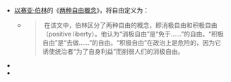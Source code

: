 - [以赛亚·伯林](https://zh.wikipedia.org/wiki/%E4%BB%A5%E8%B5%9B%E4%BA%9A%C2%B7%E4%BC%AF%E6%9E%97)的《[两种自由概念](https://zh.wikipedia.org/wiki/%E4%B8%A4%E7%A7%8D%E8%87%AA%E7%94%B1%E6%A6%82%E5%BF%B5)》，将自由定义为：
	- > 在该文中，伯林区分了两种自由的概念，即消极自由和积极自由（positive liberty）。他认为“消极自由”是“免于……”的自由。“积极自由”是“去做……”的自由。“积极自由”在政治上是危险的，因为它诱使统治者“为了自身利益”而削弱人们的消极自由。
-
-